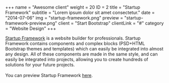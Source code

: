 +++
name = "Awesome client"
weight = 20
ID = 2
title = "Startup Framework"
subtitle = "Lorem ipsum dolor sit amet consectetur."
date = "2014-07-06"
img = "startup-framework.png"
preview = "startup-framework-preview.png"
client = "Start Bootstrap"
clientLink = "#"
category = "Website Design"
+++

[Startup Framework](//designmodo.com/startup/?u=787) is a website builder for professionals. Startup Framework contains components and complex blocks (PSD+HTML Bootstrap themes and templates) which can easily be integrated into almost any design. All of these components are made in the same style, and can easily be integrated into projects, allowing you to create hundreds of solutions for your future projects. <br><br>You can preview Startup Framework [here](//designmodo.com/startup/?u=787).
